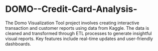 # DOMO--Credit-Card-Analysis-
The Domo Visualization Tool project involves creating interactive transaction and customer reports using data from Kaggle. The data is cleaned and transformed through ETL processes to generate insightful visual reports. Key features include real-time updates and user-friendly dashboards.
